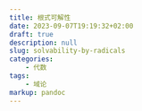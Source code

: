 ```yaml
---
title: 根式可解性
date: 2023-09-07T19:19:32+02:00
draft: true
description: null
slug: solvability-by-radicals
categories:
    - 代数
tags:
    - 域论
markup: pandoc
---
```



